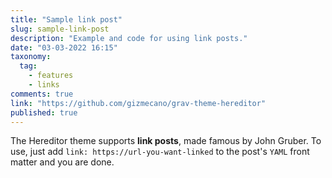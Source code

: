 ```yaml
---
title: "Sample link post"
slug: sample-link-post
description: "Example and code for using link posts."
date: "03-03-2022 16:15"
taxonomy:
  tag:
    - features
    - links
comments: true
link: "https://github.com/gizmecano/grav-theme-hereditor"
published: true
---
```


The Hereditor theme supports **link posts**, made famous by John Gruber. To use, just add `link: https://url-you-want-linked` to the post's `YAML` front matter and you are done.
